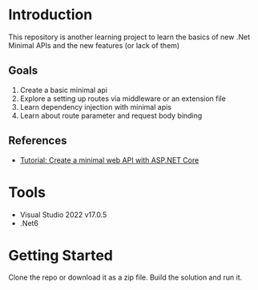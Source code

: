 # Introduction

This repository is another learning project to learn the basics of new .Net Minimal APIs and the new features (or lack of them)

## Goals

1. Create a basic minimal api
2. Explore a setting up routes via middleware or an extension file
3. Learn dependency injection with minimal apis
4. Learn about route parameter and request body binding

## References

- [Tutorial: Create a minimal web API with ASP.NET Core](https://docs.microsoft.com/en-us/aspnet/core/tutorials/min-web-api?view=aspnetcore-6.0&tabs=visual-studio)

# Tools

- Visual Studio 2022 v17.0.5
- .Net6

# Getting Started

Clone the repo or download it as a zip file.  Build the solution and run it.